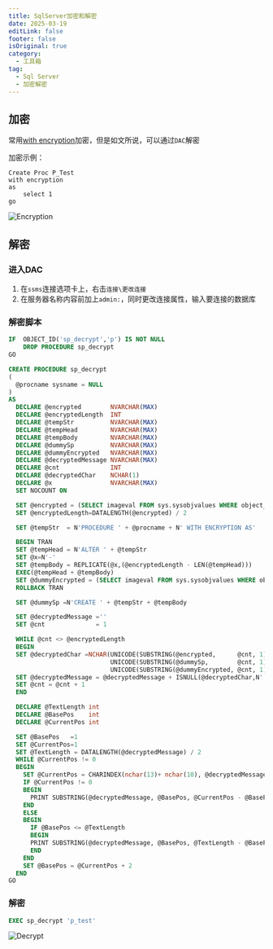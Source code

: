 ```yaml
---
title: SqlServer加密和解密
date: 2025-03-19
editLink: false
footer: false
isOriginal: true
category:
  - 工具箱
tag:
  - Sql Server
  - 加密解密
---
```


## 加密

常用[with encryption](https://learn.microsoft.com/zh-cn/sql/t-sql/statements/create-procedure-transact-sql?view=sql-server-ver16#encryption)加密，但是如文所说，可以通过`DAC`解密

加密示例：

```sql{2}
Create Proc P_Test
with encryption
as
    select 1
go
```

![Encryption](https://image.ilyl.life:8443/db/sp_encrypt_demo.png)

## 解密

### 进入DAC

1. 在`ssms`连接选项卡上，右击`连接\更改连接`
2. 在服务器名称内容前加上`admin:`，同时更改连接属性，输入要连接的数据库

### 解密脚本

```sql
IF  OBJECT_ID('sp_decrypt','p') IS NOT NULL
    DROP PROCEDURE sp_decrypt
GO

CREATE PROCEDURE sp_decrypt
(
  @procname sysname = NULL
)
AS
  DECLARE @encrypted        NVARCHAR(MAX)
  DECLARE @encryptedLength  INT
  DECLARE @tempStr          NVARCHAR(MAX)
  DECLARE @tempHead         NVARCHAR(MAX)
  DECLARE @tempBody         NVARCHAR(MAX)
  DECLARE @dummySp          NVARCHAR(MAX)
  DECLARE @dummyEncrypted   NVARCHAR(MAX)
  DECLARE @decryptedMessage NVARCHAR(MAX)
  DECLARE @cnt              INT
  DECLARE @decryptedChar    NCHAR(1)
  DECLARE @x                NVARCHAR(MAX)
  SET NOCOUNT ON

  SET @encrypted = (SELECT imageval FROM sys.sysobjvalues WHERE object_name(objid)=@procname)
  SET @encryptedLength=DATALENGTH(@encrypted) / 2

  SET @tempStr  = N'PROCEDURE ' + @procname + N' WITH ENCRYPTION AS'

  BEGIN TRAN
  SET @tempHead = N'ALTER ' + @tempStr
  SET @x=N'-'
  SET @tempBody = REPLICATE(@x,(@encryptedLength - LEN(@tempHead))) 
  EXEC(@tempHead + @tempBody)
  SET @dummyEncrypted = (SELECT imageval FROM sys.sysobjvalues WHERE object_name(objid)=@procname)
  ROLLBACK TRAN

  SET @dummySp =N'CREATE ' + @tempStr + @tempBody

  SET @decryptedMessage =''
  SET @cnt              = 1

  WHILE @cnt <> @encryptedLength
  BEGIN
  SET @decryptedChar =NCHAR(UNICODE(SUBSTRING(@encrypted,      @cnt, 1)) ^
                            UNICODE(SUBSTRING(@dummySp,        @cnt, 1)) ^
                            UNICODE(SUBSTRING(@dummyEncrypted, @cnt, 1)))
  SET @decryptedMessage = @decryptedMessage + ISNULL(@decryptedChar,N' ')
  SET @cnt = @cnt + 1
  END

  DECLARE @TextLength int
  DECLARE @BasePos    int
  DECLARE @CurrentPos int

  SET @BasePos   =1
  SET @CurrentPos=1
  SET @TextLength = DATALENGTH(@decryptedMessage) / 2 
  WHILE @CurrentPos != 0  
  BEGIN  
    SET @CurrentPos = CHARINDEX(nchar(13)+ nchar(10), @decryptedMessage,@BasePos) 
    IF @CurrentPos != 0  
    BEGIN  
      PRINT SUBSTRING(@decryptedMessage, @BasePos, @CurrentPos - @BasePos )
    END  
    ELSE  
    BEGIN  
      IF @BasePos <= @TextLength  
      BEGIN  
      PRINT SUBSTRING(@decryptedMessage, @BasePos, @TextLength - @BasePos)
      END
    END   
    SET @BasePos = @CurrentPos + 2
  END
GO
```

### 解密

```SQL
EXEC sp_decrypt 'p_test'
```

![Decrypt](https://image.ilyl.life:8443/db/sp_decrypt_demo.png)
